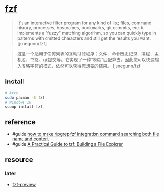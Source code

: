# [fzf](https://github.com/junegunn/fzf)

> It's an interactive filter program for any kind of list; files, command history, processes, hostnames, bookmarks, git commits, etc. It implements a "fuzzy" matching algorithm, so you can quickly type in patterns with omitted characters and still get the results you want. [junegunn/fzf]

> 这是一个适用于任何列表的互动过滤程序；文件、命令历史记录、进程、主机名、书签、git提交等。它实现了一种“模糊”匹配算法，因此您可以快速输入省略字符的模式，依然可以获得您想要的结果。 [junegunn/fzf]

## install

```sh
# Arch
sudo pacman -S fzf
# Windows 10
scoop install fzf
```

## reference

- #guide [how to make ripgrep fzf integration command searching both file name and content](https://github.com/junegunn/fzf/issues/2789)
- #guide [A Practical Guide to fzf: Building a File Explorer](https://thevaluable.dev/practical-guide-fzf-example/)

## resource

### later

- [fzf-preview](https://github.com/niksingh710/fzf-preview)

